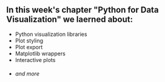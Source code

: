 ## In this week's chapter **"Python for Data Visualization"** we laerned about:

* Python visualization libraries
* Plot styling
* Plot export
* Matplotlib wrappers
* Interactive plots
* ###### and more
